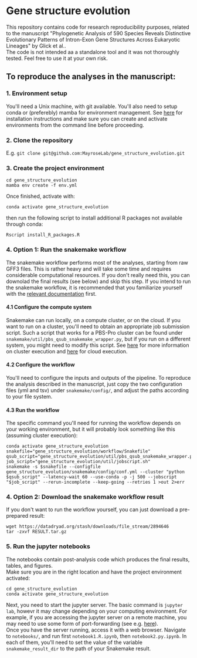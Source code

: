# Gene structure evolution
This repository contains code for research reproducibility purposes, related to the manuscript "Phylogenetic Analysis of 590 Species Reveals Distinctive Evolutionary Patterns of Intron-Exon Gene Structures Across Eukaryotic Lineages" by Glick et al..  
The code is not intended aa a standalone tool and it was not thoroughly tested. Feel free to use it at your own risk.
## To reproduce the analyses in the manuscript:
### 1. Environment setup
You'll need a Unix machine, with git available. You'll also need to setup conda or (preferebly) mamba for environment management. See [here](https://mamba.readthedocs.io/en/latest/installation/mamba-installation.html) for installation instructions and make sure you can create and activate environments from the command line before proceeding.
### 2. Clone the repository
E.g. `git clone git@github.com:MayroseLab/gene_structure_evolution.git`
### 3. Create the project environment
```
cd gene_structure_evolution
mamba env create -f env.yml
```
Once finished, activate with:
```
conda activate gene_structure_evolution
```
then run the following script to install additional R packages not available through conda:
```
Rscript install_R_packages.R
```
### 4. Option 1: Run the snakemake workflow
The snakemake workflow performs most of the analyses, starting from raw GFF3 files. This is rather heavy and will take some time and requires considerable computational resources. If you don't really need this, you can downolad the final results (see below) and skip this step. If you intend to run the snakemake workflow, it is recommended that you familiarize yourself with the [relevant documentation](https://snakemake.readthedocs.io/en/stable/tutorial/tutorial.html) first.
#### 4.1 Configure the compute system
Snakemake can run locally, on a compute cluster, or on the cloud. If you want to run on a cluster, you'll need to obtain an appropriate job submission script. Such a script that works for a PBS-Pro cluster can be found under `snakemake/util/pbs_qsub_snakemake_wrapper.py`, but if you run on a different system, you might need to modify this script. See [here](https://snakemake.readthedocs.io/en/stable/tutorial/additional_features.html#cluster-execution) for more information on cluster execution and [here](https://snakemake.readthedocs.io/en/master/executing/cloud.html) for cloud execution.
#### 4.2 Configure the workflow
You'll need to configure the inputs and outputs of the pipeline. To reproduce the analysis described in the manuscript, just copy the two configuration files (yml and tsv) under `snakemake/config/`, and adjust the paths according to your file system.
#### 4.3 Run the workflow
The specific command you'll need for running the workflow depends on your working environment, but it will probably look something like this (assuming cluster execution):
```
conda activate gene_structure_evolution
snakefile="gene_structure_evolution/workflow/Snakefile"
qsub_script="gene_structure_evolution/util/pbs_qsub_snakemake_wrapper.py"
job_script="gene_structure_evolution/util/jobscript.sh"
snakemake -s $snakefile --configfile gene_structure_evolution/snakemake/config/conf.yml --cluster "python $qsub_script" --latency-wait 60 --use-conda -p -j 500 --jobscript "$job_script" --rerun-incomplete --keep-going --retries 1 >out 2>err
```
### 4. Option 2: Download the snakemake workflow result
If you don't want to run the workflow yourself, you can just download a pre-prepared result:
```
wget https://datadryad.org/stash/downloads/file_stream/2894646
tar -zxvf RESULT.tar.gz
```
### 5. Run the jupyter notebooks
The notebooks contain post-analysis code which produces the final results, tables, and figures.  
Make sure you are in the right location and have the project environment activated:
```
cd gene_structure_evolution
conda activate gene_structure_evolution
```
Next, you need to start the jupyter server. The basic command is `jupyter lab`, howevr it may change depending on your computing environment. For example, if you are accessing the jupyter server on a remote machine, you may need to use some form of port-forwarding (see e.g. [here](https://ljvmiranda921.github.io/notebook/2018/01/31/running-a-jupyter-notebook/)).  
Once you have the server running, access it with a web browser. Navigate to `notebooks/`, and run first `notebook1.R.ipynb`, then `notebook2.py.ipynb`. In each of them, you'll need to set the value of the variable `snakemake_result_dir` to the path of your Snakemake result.

